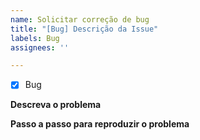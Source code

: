 ```yaml
---
name: Solicitar correção de bug
title: "[Bug] Descrição da Issue"
labels: Bug
assignees: ''

---
```


- [x] Bug

**Descreva o problema**



**Passo a passo para reproduzir o problema**

